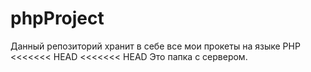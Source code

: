 # phpProject
Данный репозиторий хранит в себе все мои прокеты на языке PHP
<<<<<<< HEAD
<<<<<<< HEAD
Это папка с сервером.
